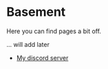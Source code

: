 # Basement
Here you can find pages a bit off.

... will add later
- [My discord server](https://discord.gg/ZMAQQEbk)